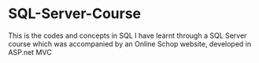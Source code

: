 # SQL-Server-Course
This is the codes and concepts in SQL I have learnt through a SQL Server course which was accompanied by an Online Schop website, developed in ASP.net MVC 
